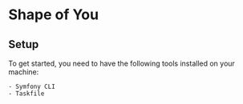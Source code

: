 # Shape of You

## Setup

To get started, you need to have the following tools installed on your machine:

```
- Symfony CLI
- Taskfile
```
